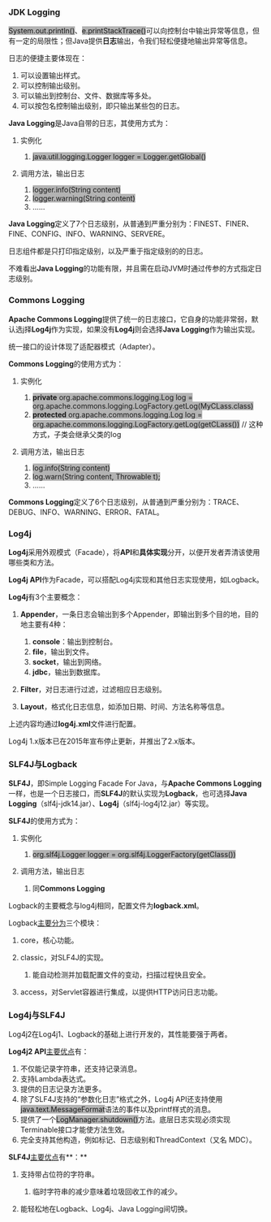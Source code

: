 ### JDK Logging

<span style=background:#b3b3b3>System.out.println()</span>、<span style=background:#b3b3b3>e.printStackTrace()</span>可以向控制台中输出异常等信息，但有一定的局限性；但Java提供**日志**输出，令我们轻松便捷地输出异常等信息。

日志的便捷主要体现在：

1. 可以设置输出样式。
2. 可以控制输出级别。
3. 可以输出到控制台、文件、数据库等多处。
4. 可以按包名控制输出级别，即只输出某些包的日志。

**Java Logging**是Java自带的日志，其使用方式为：

1. 实例化

   1. <span style=background:#b3b3b3>java.util.logging.Logger logger = Logger.getGlobal()</span>

2. 调用方法，输出日志

   1. <span style=background:#b3b3b3>logger.info(String content)</span>
   2. <span style=background:#b3b3b3>logger.warning(String content)</span>
   3. ……

**Java Logging**定义了7个日志级别，从普通到严重分别为：FINEST、FINER、FINE、CONFIG、INFO、WARNING、SERVERE。

日志组件都是只打印指定级别，以及严重于指定级别的的日志。

不难看出**Java Logging**的功能有限，并且需在启动JVM时通过传参的方式指定日志级别。



### Commons Logging

**Apache Commons Logging**提供了统一的日志接口，它自身的功能非常弱，默认选j择**Log4j**作为实现，如果没有**Log4j**则会选择**Java Logging**作为输出实现。

统一接口的设计体现了适配器模式（Adapter）。

**Commons Logging**的使用方式为：

1. 实例化

   1. <span style=background:#b3b3b3>**private** org.apache.commons.logging.Log log = org.apache.commons.logging.LogFactory.getLog(MyCLass.class)</span>
   2. <span style=background:#b3b3b3>**protected** org.apache.commons.logging.Log log = org.apache.commons.logging.LogFactory.getLog(getCLass())</span> // 这种方式，子类会继承父类的log

2. 调用方法，输出日志

   1. <span style=background:#b3b3b3>log.info(String content)</span>
   2. <span style=background:#b3b3b3>log.warn(String content, Throwable t);</span>
   3. ……

**Commons Logging**定义了6个日志级别，从普通到严重分别为：TRACE、DEBUG、INFO、WARNING、ERROR、FATAL。



### Log4j

**Log4j**采用外观模式（Facade），将**API**和**具体实现**分开，以便开发者弄清该使用哪些类和方法。

**Log4j API**作为Facade，可以搭配Log4j实现和其他日志实现使用，如Logback。

**Log4j**有3个主要概念：

1. **Appender**，一条日志会输出到多个Appender，即输出到多个目的地，目的地主要有4种：

   1. **console**：输出到控制台。
   2. **file**，输出到文件。
   3. **socket**，输出到网络。
   4. **jdbc**，输出到数据库。

3. **Filter**，对日志进行过滤，过滤相应日志级别。

4. **Layout**，格式化日志信息，如添加日期、时间、方法名称等信息。

上述内容均通过**log4j.xml**文件进行配置。

Log4j 1.x版本已在2015年宣布停止更新，并推出了2.x版本。



### SLF4J与Logback

**SLF4J**，即Simple Logging Facade For Java，与**Apache Commons Logging**一样，也是一个日志接口，而**SLF4J**的默认实现为**Logback**，也可选择**Java Logging**（slf4j-jdk14.jar）、**Log4j**（slf4j-log4j12.jar）等实现。

**SLF4J**的使用方式为：

1. 实例化

   1. <span style=background:#b3b3b3>org.slf4j.Logger logger = org.slf4j.LoggerFactory(getClass())</span>

2. 调用方法，输出日志

   1. 同**Commons Logging**

Logback的主要概念与log4j相同，配置文件为**logback.xml**。

Logback[主要分为](https://cloud.tencent.com/developer/article/1442406)三个模块：

1. core，核心功能。

2. classic，对SLF4J的实现。

   1. 能自动检测并加载配置文件的变动，扫描过程快且安全。

4. access，对Servlet容器进行集成，以提供HTTP访问日志功能。



### Log4j与SLF4J

Log4j2在Log4j1、Logback的基础上进行开发的，其性能要强于两者。

**Log4j2 API**[主要优点](https://logging.apache.org/log4j/2.x/)有：

1. 不仅能记录字符串，还支持记录消息。
2. 支持Lambda表达式。
3. 提供的日志记录方法更多。
4. 除了SLF4J支持的“参数化日志”格式之外，Log4j API还支持使用<span style=background:#b3b3b3>java.text.MessageFormat</span>语法的事件以及printf样式的消息。
5. 提供了一个<span style=background:#b3b3b3>LogManager.shutdown()</span>方法。底层日志实现必须实现Terminable接口才能使方法生效。 
6. 完全支持其他构造，例如标记、日志级别和ThreadContext（又名 MDC）。

**SLF4J**[主要优点](https://blog.csdn.net/jibaole/article/details/52442694)有**：**

1. 支持带占位符的字符串。

   1. 临时字符串的减少意味着垃圾回收工作的减少。

3. 能轻松地在Logback、Log4j、Java Logging间切换。
